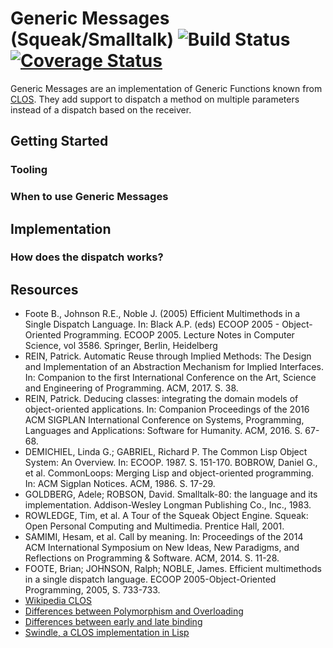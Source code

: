 # Generic Messages (Squeak/Smalltalk) ![Build Status](https://travis-ci.org/marcfreiheit/generic-functions-squeak.svg?branch=master) [![Coverage Status](https://coveralls.io/repos/github/marcfreiheit/generic-functions-squeak/badge.svg?branch=master)](https://coveralls.io/github/marcfreiheit/generic-functions-squeak?branch=master)
Generic Messages are an implementation of Generic Functions known from [CLOS](https://en.wikipedia.org/wiki/Common_Lisp_Object_System). They add support to dispatch a method on multiple parameters instead of a dispatch based on the receiver. 

## Getting Started
### Tooling
### When to use Generic Messages

## Implementation
### How does the dispatch works? 


## Resources
* Foote B., Johnson R.E., Noble J. (2005) Efficient Multimethods in a Single Dispatch Language. In: Black A.P. (eds) ECOOP 2005 - Object-Oriented Programming. ECOOP 2005. Lecture Notes in Computer Science, vol 3586. Springer, Berlin, Heidelberg
* REIN, Patrick. Automatic Reuse through Implied Methods: The Design and Implementation of an Abstraction Mechanism for Implied Interfaces. In: Companion to the first International Conference on the Art, Science and Engineering of Programming. ACM, 2017. S. 38.
* REIN, Patrick. Deducing classes: integrating the domain models of object-oriented applications. In: Companion Proceedings of the 2016 ACM SIGPLAN International Conference on Systems, Programming, Languages and Applications: Software for Humanity. ACM, 2016. S. 67-68.
* DEMICHIEL, Linda G.; GABRIEL, Richard P. The Common Lisp Object System: An Overview. In: ECOOP. 1987. S. 151-170.
BOBROW, Daniel G., et al. CommonLoops: Merging Lisp and object-oriented programming. In: ACM Sigplan Notices. ACM, 1986. S. 17-29.
* GOLDBERG, Adele; ROBSON, David. Smalltalk-80: the language and its implementation. Addison-Wesley Longman Publishing Co., Inc., 1983.
* ROWLEDGE, Tim, et al. A Tour of the Squeak Object Engine. Squeak: Open Personal Computing and Multimedia. Prentice Hall, 2001.
* SAMIMI, Hesam, et al. Call by meaning. In: Proceedings of the 2014 ACM International Symposium on New Ideas, New Paradigms, and Reflections on Programming & Software. ACM, 2014. S. 11-28.
* FOOTE, Brian; JOHNSON, Ralph; NOBLE, James. Efficient multimethods in a single dispatch language. ECOOP 2005-Object-Oriented Programming, 2005, S. 733-733.
* [Wikipedia CLOS](https://en.wikipedia.org/wiki/Common_Lisp_Object_System)
* [Differences between Polymorphism and Overloading](http://www.differencebetween.info/difference-between-polymorphism-and-overloading)
* [Differences between early and late binding](https://stackoverflow.com/questions/10580/what-is-the-difference-between-early-and-late-binding)
* [Swindle, a CLOS implementation in Lisp](http://download.plt-scheme.org/doc/301/html/swindle/)
